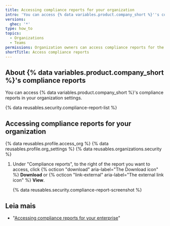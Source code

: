 ```yaml
---
title: Accessing compliance reports for your organization
intro: 'You can access {% data variables.product.company_short %}''s compliance reports, such as our SOC reports and Cloud Security Alliance CAIQ self-assessment (CSA CAIQ), for your organization.'
versions:
  ghec: '*'
type: how_to
topics:
  - Organizations
  - Teams
permissions: Organization owners can access compliance reports for the organization.
shortTitle: Access compliance reports
---
```


## About {% data variables.product.company_short %}'s compliance reports

You can access {% data variables.product.company_short %}'s compliance reports in your organization settings.

{% data reusables.security.compliance-report-list %}

## Accessing compliance reports for your organization

{% data reusables.profile.access_org %}
{% data reusables.profile.org_settings %}
{% data reusables.organizations.security %}
1. Under "Compliance reports", to the right of the report you want to access, click {% octicon "download" aria-label="The Download icon" %} **Download** or {% octicon "link-external" aria-label="The external link icon" %} **View**.

   {% data reusables.security.compliance-report-screenshot %}

## Leia mais

- "[Accessing compliance reports for your enterprise](/admin/overview/accessing-compliance-reports-for-your-enterprise)"
